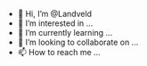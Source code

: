 - 👋 Hi, I’m @Landveld
- 👀 I’m interested in ...
- 🌱 I’m currently learning ...
- 💞️ I’m looking to collaborate on ...
- 📫 How to reach me ...

<!---
Landveld/Landveld is a ✨ special ✨ repository because its `README.md` (this file) appears on your GitHub profile.
You can click the Preview link to take a look at your changes.
--->
